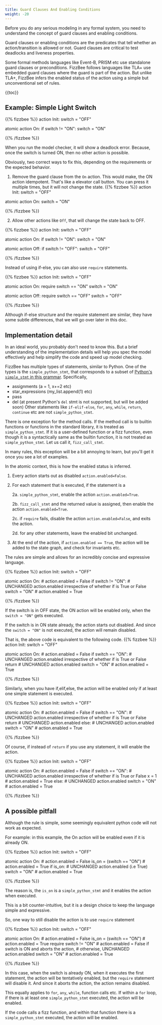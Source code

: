 ```yaml
---
title: Guard Clauses And Enabling Conditions
weight: -20
---
```


Before you do any serious modeling in any formal system, you need to understand the concept of guard clauses and enabling conditions.

Guard clauses or enabling conditions are the predicates that tell whether an action/transition is allowed or not.
Guard clauses are critical to test deadlocks and liveness properties.

Some formal methods languages like Event-B, PRISM etc use standalone guard clauses or preconditions.
FizzBee follows languages like TLA+ use embedded guard clauses where the guard is part of the action.
But unlike TLA+, FizzBee infers the enabled status of the action using a simple but unconventional set of rules.



{{toc}}

## Example: Simple Light Switch

{{% fizzbee %}}
action Init:
  switch = "OFF"

atomic action On:
  if switch != "ON":
    switch = "ON"

{{% /fizzbee %}}

When you run the model checker, it will show a deadlock error. Because, once the switch is turned ON,
then no other action is possible. 

Obviously, two correct ways to fix this, depending on the requirements or the expected behavior. 
1. Remove the guard clause from the `On` action. This would make, the ON action idempotent.
   That's like a elevator call button. You can press it multiple times, but it will not change the state.
   {{% fizzbee %}}
action Init:
  switch = "OFF"

atomic action On:
    switch = "ON"

   {{% /fizzbee %}}

2. Allow other actions like `Off`, that will change the state back to OFF.

{{% fizzbee %}}
action Init:
  switch = "OFF"

atomic action On:
  if switch != "ON":
    switch = "ON"

atomic action Off:
  if switch != "OFF":
    switch = "OFF"

{{% /fizzbee %}}

Instead of using if-else, you can also use `require` statements.

{{% fizzbee %}}
action Init:
  switch = "OFF"

atomic action On:
  require switch == "ON"
  switch = "ON"

atomic action Off:
  require switch == "OFF"
  switch = "OFF"

{{% /fizzbee %}}

Although if-else structure and the require statement are similar, they have some subtle differences,
that we will go over later in this doc.

## Implementation detail
In an ideal world, you probably don't need to know this. But a brief understanding of the implementation details
will help you spec the model effectively and help simplify the code and
speed up model checking.

FizzBee has multiple types of statements, similar to Python. 
One of the types is the `simple_python_stmt`, that corresponds to a subset of [Python's `simple_stmt` in this grammar](https://docs.python.org/3/reference/grammar.html).
Specifically,
- assignments (a = 1, x+=2 etc)
- star_expressions (my_list.append(1) etc)
- pass
- del (at present Python's `del` stmt is not supported, but will be added soon)
Other statements like `if-elif-else`, `for`, `any`, `while`, `return`, `continue` etc are not `simple_python_stmt`.

There is one exception for the method calls. If the method call is to builtin functions or functions in
the standard library, it is treated as `simple_python_stmt`. 
If it is a user-defined function or a fizz function, even though it is a syntactically same as
the builtin function, it is not treated as `simple_python_stmt`. Let us call it, `fizz_call_stmt`.

In many rules, this exception will be a bit annoying to learn, 
but you'll get it once you see a lot of examples.


In the atomic context, this is how the enabled status is inferred.

1. Every action starts out as disabled `action.enabled=False`.

2. For each statement that is executed, if the statement is a

   2a. `simple_python_stmt`, enable the action `action.enabled=True`.

   2b. `fizz_call_stmt` and the returned value is assigned, then enable the action `action.enabled=True`.

   2c. if `require` fails, disable the action `action.enabled=False`, and exits the action.

   2d. for any other statements, leave the enabled bit unchanged.

3. At the end of the action, if `action.enabled == True`, the action will be added to the state graph,
   and check for invariants etc.

The rules are simple and allows for an incredibly concise and expressive language.


{{% fizzbee %}}
action Init:
  switch = "OFF"

atomic action On:           # action.enabled = False
  if switch != "ON":        # UNCHANGED action.enabled irrespective of whether if is True or False
    switch = "ON"           # action.enabled = True

{{% /fizzbee %}}

If the switch is in OFF state, the ON action will be enabled only,
when the `switch = "ON"` gets executed.

If the switch is in ON state already, the action starts out disabled. 
And since the `switch = "ON"` is not executed, the action will remain disabled.

That is, the above code is equivalent to the following code.
{{% fizzbee %}}
action Init:
  switch = "OFF"

atomic action On:           # action.enabled = False
  if switch == "ON":        # UNCHANGED action.enabled irrespective of whether if is True or False
    return                  # UNCHANGED action.enabled
  switch = "ON"             # action.enabled = True
  
{{% /fizzbee %}}

Similarly, when you have if,elif,else, the action will be enabled only if at least one simple statement is executed.

{{% fizzbee %}}
action Init:
  switch = "OFF"

atomic action On:           # action.enabled = False
  if switch == "ON":        # UNCHANGED action.enabled irrespective of whether if is True or False
    return                  # UNCHANGED action.enabled
  else:                     # UNCHANGED action.enabled
    switch = "ON"           # action.enabled = True
  
{{% /fizzbee %}}

Of course, if instead of `return` if you use any statement, it will enable the action.

{{% fizzbee %}}
action Init:
  switch = "OFF"

atomic action On:           # action.enabled = False
  if switch == "ON":        # UNCHANGED action.enabled irrespective of whether if is True or False
    x = 1                   # action.enabled = True
  else:                     # UNCHANGED action.enabled
    switch = "ON"           # action.enabled = True
  
{{% /fizzbee %}}

## A possible pitfall
Although the rule is simple, some seemingly equivalent python code will not work as expected.

For example: in this example, the On action will be enabled even if it is already ON.

{{% fizzbee %}}
action Init:
    switch = "OFF"

atomic action On:               # action.enabled = False
    is_on = (switch == "ON")    # action.enabled = True
    if is_on:                   # UNCHANGED action.enabled (i.e True)
        switch = "ON"           # action.enabled = True

{{% /fizzbee %}}

The reason is, the `is_on` is a `simple_python_stmt` and it enables the action when executed.

This is a bit counter-intuitive, but it is a design choice to keep the language simple and expressive.

So, one way to still disable the action is to use `require` statement

{{% fizzbee %}}
action Init:
    switch = "OFF"

atomic action On:               # action.enabled = False
    is_on = (switch == "ON")    # action.enabled = True
    require switch != "ON"      # action.enabled = False if switch is ON and aborts the action,
                                # otherwise, UNCHANGED action.enabled
    switch = "ON"               # action.enabled = True

{{% /fizzbee %}}

In this case, when the switch is already ON, when it executes the first statement,
the action will be tentatively enabled, but the `require` statement will disable it.
And since it aborts the action, the action remains disabled.

This equally applies to `for`, `any`, `while`, function calls etc. If within a `for` loop, 
if there is at least one `simple_python_stmt` executed, the action will be enabled.

If the code calls a fizz function, and within that function there is a `simple_python_stmt` executed,
the action will be enabled.


